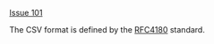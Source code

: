 [Issue 101](https://github.com/thoth-pub/thoth/issues/101)

The CSV format is defined by the [RFC4180](https://tools.ietf.org/html/rfc4180) standard.